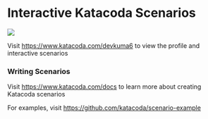 # Interactive Katacoda Scenarios

[![](http://shields.katacoda.com/katacoda/devkuma6/count.svg)](https://www.katacoda.com/devkuma6 "Get your profile on Katacoda.com")

Visit https://www.katacoda.com/devkuma6 to view the profile and interactive scenarios

### Writing Scenarios
Visit https://www.katacoda.com/docs to learn more about creating Katacoda scenarios

For examples, visit https://github.com/katacoda/scenario-example
